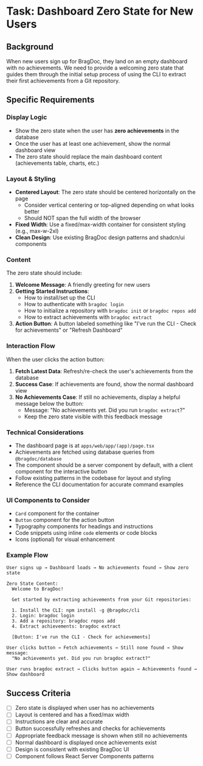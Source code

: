 # Task: Dashboard Zero State for New Users

## Background

When new users sign up for BragDoc, they land on an empty dashboard with no achievements. We need to provide a welcoming zero state that guides them through the initial setup process of using the CLI to extract their first achievements from a Git repository.

## Specific Requirements

### Display Logic

- Show the zero state when the user has **zero achievements** in the database
- Once the user has at least one achievement, show the normal dashboard view
- The zero state should replace the main dashboard content (achievements table, charts, etc.)

### Layout & Styling

- **Centered Layout**: The zero state should be centered horizontally on the page
  - Consider vertical centering or top-aligned depending on what looks better
  - Should NOT span the full width of the browser
- **Fixed Width**: Use a fixed/max-width container for consistent styling (e.g., max-w-2xl)
- **Clean Design**: Use existing BragDoc design patterns and shadcn/ui components

### Content

The zero state should include:

1. **Welcome Message**: A friendly greeting for new users
2. **Getting Started Instructions**:
   - How to install/set up the CLI
   - How to authenticate with `bragdoc login`
   - How to initialize a repository with `bragdoc init` or `bragdoc repos add`
   - How to extract achievements with `bragdoc extract`
3. **Action Button**: A button labeled something like "I've run the CLI - Check for achievements" or "Refresh Dashboard"

### Interaction Flow

When the user clicks the action button:

1. **Fetch Latest Data**: Refresh/re-check the user's achievements from the database
2. **Success Case**: If achievements are found, show the normal dashboard view
3. **No Achievements Case**: If still no achievements, display a helpful message below the button:
   - Message: "No achievements yet. Did you run `bragdoc extract`?"
   - Keep the zero state visible with this feedback message

### Technical Considerations

- The dashboard page is at `apps/web/app/(app)/page.tsx`
- Achievements are fetched using database queries from `@bragdoc/database`
- The component should be a server component by default, with a client component for the interactive button
- Follow existing patterns in the codebase for layout and styling
- Reference the CLI documentation for accurate command examples

### UI Components to Consider

- `Card` component for the container
- `Button` component for the action button
- Typography components for headings and instructions
- Code snippets using inline `code` elements or code blocks
- Icons (optional) for visual enhancement

### Example Flow

```
User signs up → Dashboard loads → No achievements found → Show zero state

Zero State Content:
  Welcome to BragDoc!

  Get started by extracting achievements from your Git repositories:

  1. Install the CLI: npm install -g @bragdoc/cli
  2. Login: bragdoc login
  3. Add a repository: bragdoc repos add
  4. Extract achievements: bragdoc extract

  [Button: I've run the CLI - Check for achievements]

User clicks button → Fetch achievements → Still none found → Show message:
  "No achievements yet. Did you run bragdoc extract?"

User runs bragdoc extract → Clicks button again → Achievements found → Show dashboard
```

## Success Criteria

- [ ] Zero state is displayed when user has no achievements
- [ ] Layout is centered and has a fixed/max width
- [ ] Instructions are clear and accurate
- [ ] Button successfully refreshes and checks for achievements
- [ ] Appropriate feedback message is shown when still no achievements
- [ ] Normal dashboard is displayed once achievements exist
- [ ] Design is consistent with existing BragDoc UI
- [ ] Component follows React Server Components patterns
